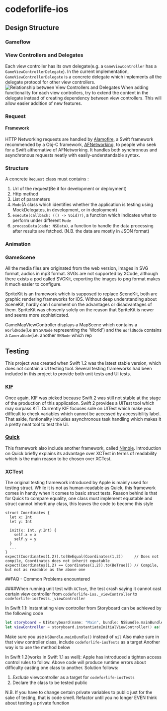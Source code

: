 # codeforlife-ios

## Design Structure

### Gameflow

### View Controllers and Delegates
Each view controller has its own delegate(e.g. a ```GameViewController``` has a ```GameViewControllerDelegate```). In the current implementation, ```GameViewControllerDelegate``` is a concrete delegate which implements all the delegate protocol for other view controllers.
![Relationship between View Controllers and Delegates](/Documentation/img/ViewControllerAndDelegates.png)
When adding functionality for each view controllers, try to extend the content in the delegate instead of creating dependency between view controllers. This will allow easier addition of new features.

### Request
#### Framework
HTTP Networking requests are handled by [Alamofire](https://github.com/Alamofire/Alamofire), a Swift framework recommended by a Obj-C framework, [AFNetworking](https://github.com/AFNetworking/AFNetworking), to people who seek for a Swift althernative of AFNetworking. It handles both synchronous and asynchronous requests neatly with easily-understandable syntax.

### Structure
A concrete `Request` class must contains :
1.  Url of the request(Be it for development or deployment)
2.  Http method
3.  List of parameters
4.  ```Mode```(A class which identifies whether the application is testing using MockDelegates, in development, or in deployment)
5.  ```execute(callback: (() -> Void)?)```, a function which indicates what to perform under different ```Mode```
6.  ```processData(dada: NSData)```, a function to handle the data processing after results are fetched. (N.B. the data are mostly in JSON format)

### Animation

### GameScene
All the media files are originated from the web version, images in SVG format, audios in mp3 format. SVGs are not supported by XCode, although there exists a pod called SVGKit, exporting the images to png format makes it much easier to configure.

SpriteKit is an framework which is supposed to replace SceneKit, both are graphic rendering frameworks for iOS. Without deep understanding about SceneKit, hardly can I comment on the advantages or disadvantages of them. SpriteKit was chosenly solely on the reason that SpriteKit is newer and seems more sophisticated.

GameMapViewController displays a MapScene which contains a ```WorldNode```(i.e an ```SKNode``` representing the 'World') and the ```WorldNode``` contains a ```CameraNode```(i.e. another ```SKNode``` which rep

## Testing
This project was created when Swift 1.2 was the latest stable version, which does not contain a UI testing tool. Several testing frameworks had been included in this project to provide both unit tests and UI tests.

### [KIF](https://github.com/kif-framework/KIF)
Once again, KIF was picked because Swift 2 was still not stable at the stage of the production of this application. Swift 2 provides a UITest tool which may surpass KIT. Currently KIF focuses sole on UITest which make you difficult to check variables which cannot be accessed by accessibility label. That aside, funtionality includes asynchronous task handling which makes it a pretty neat tool to test the UI.

### [Quick](https://github.com/Quick/Quick)
This framework also include another framework, called [Nimble](https://github.com/Quick/Nimble). Introduction on Quick briefly explains its advantage over XCTest in terms of readability which is the main reason to be chosen over XCTest.

### XCTest
The original testing framework introduced by Apple is mainly used for testing struct. While it is not as human-readable as Quick, this framework comes in handy when it comes to basic struct tests. Reason behind is that for Quick to compare equality, one class must implement equatable and struct cannot inherit any class, this leaves the code to become this style
```
struct Coordinates {
  let x: Int
  let y: Int
  
  init(x: Int, y:Int) {
    self.x = x
    self.y = y
  }
  ...
}
expect(Coordinates(1.2)).to(BeEqual(Coordinates(1,2))     // Does not compile, Coordinates does not inherit equatable
expect(Coordinates(1,2) == Coordinates(1,2)).to(BeTrue()) // Compile, but not as readable as the above one
```

##FAQ - Common Problems encountered

####When running unit test with ```XCTest```, the test crash saying it cannot cast certain view controller from ```codeforlife-ios._viewController``` to ```codeforlife-iosTests._viewController```


In Swift 1.1: Instantiating view controller from Storyboard can be achieved by the following code
````Swift
let storyboard = UIStoryboard(name: "Main", bundle: NSBundle.mainBundle())
let viewController = storyboard.instantiateInitialViewController() as! LaunchScreenViewController
````
Make sure you use ```NSBundle.mainBundle()``` instead of ```nil```
Also make sure in that view controller class, include ```codeforlife-iosTests``` as a target
Another way is to use the method below

In Swift 1.2(works in Swift 1.1 as well): Apple has introduced a tighten access control rules to follow.
Above code will produce runtime errors about difficulty casting one class to another. Solution follows:
1. *Exclude* viewcontroller as a target for ```codeforlife-iosTests```
2. Declare the class to be tested public

N.B. If you have to change certain private variables to public just for the sake of testing, that is code smell. Refactor until you no longer EVEN think about testing a private function
